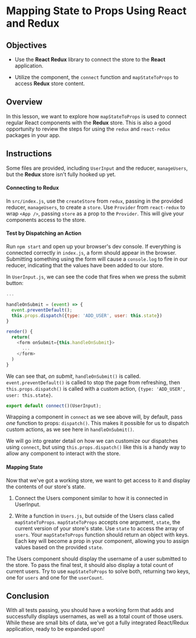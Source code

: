 # Mapping State to Props Using React and Redux
## Objectives

- Use the **React Redux** library to connect the store to the **React**
  application.

- Utilize the **<Provider />** component, the `connect` function and
  `mapStateToProps` to access **Redux** store content.

## Overview

In this lesson, we want to explore how `mapStateToProps` is used to connect
regular React components with the **Redux** store. This is also a good
opportunity to review the steps for using the `redux` and `react-redux`
packages in your app.

## Instructions

Some files are provided, including `UserInput` and the reducer, `manageUsers`,
but the **Redux** store isn't fully hooked up yet.

#### Connecting to Redux

In `src/index.js`, use the `createStore` from `redux`, passing in the provided
reducer, `manageUsers`, to create a `store`. Use `Provider` from `react-redux`
to wrap `<App />`, passing `store` as a prop to the `Provider`. This will give
your components access to the store.

#### Test by Dispatching an Action

Run `npm start` and open up your browser's dev console. If everything is
connected correctly in `index.js`, a form should appear in the browser.
Submitting something using the form will cause a `console.log` to fire in our
reducer, indicating that the values have been added to our store.

In `UserInput.js`, we can see the code that fires when we press the submit
button:

```js
...

handleOnSubmit = (event) => {
  event.preventDefault();
  this.props.dispatch({type: 'ADD_USER', user: this.state})
}

render() {
  return(
    <form onSubmit={this.handleOnSubmit}>
      ...
    </form>
  )
}
```

We can see that, _on submit_, `handleOnSubmit()` is called.
`event.preventDefault()` is called to stop the page from refreshing, then
`this.props.dispatch()` is called with a custom action, `{type: 'ADD_USER', user: this.state}`.

```js
export default connect()(UserInput);
```

Wrapping a component in `connect` as we see above will, by default, pass _one_
function to props: `dispatch()`. This makes it possible for us to dispatch
custom actions, as we see here in `handleOnSubmit()`.

We will go into greater detail on how we can customize our dispatches using
`connect`, but using `this.props.dispatch()` like this is a handy way to allow
any component to interact with the store.

#### Mapping State

Now that we've got a working store, we want to get access to it and display the
contents of our store's state.

1. Connect the Users component similar to how it is connected in UserInput.

2. Write a function in `Users.js`, but outside of the Users class called
   `mapStateToProps`. `mapStateToProps` accepts one argument, `state`, the
   current version of your store's state. Use `state` to access the array of
   `users`. Your `mapStateToProps` function should return an object with keys.
   Each key will become a prop in your component, allowing you to assign values
   based on the provided `state`.

The Users component should display the username of a user submitted to the
store. To pass the final test, it should also display a total count of current
users. Try to use `mapStateToProps` to solve both, returning two keys, one for
`users` and one for the `userCount`.

## Conclusion

With all tests passing, you should have a working form that adds and
successfully displays usernames, as well as a total count of those users. While
these are small bits of data, we've got a fully integrated React/Redux
application, ready to be expanded upon!
